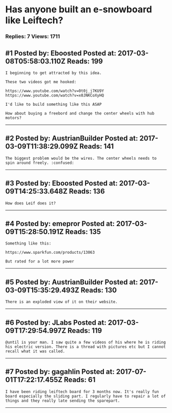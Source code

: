# Has anyone built an e-snowboard like Leiftech?

### Replies: 7 Views: 1711

## \#1 Posted by: Eboosted Posted at: 2017-03-08T05:58:03.110Z Reads: 199

```
I beginning to get attracted by this idea.

These two videos got me hooked:

https://www.youtube.com/watch?v=0t0j_j7KU9Y
https://www.youtube.com/watch?v=x0JNKCoXyHQ

I'd like to build something like this ASAP

How about buying a freebord and change the center wheels with hub motors?
```

---
## \#2 Posted by: AustrianBuilder Posted at: 2017-03-09T11:38:29.099Z Reads: 141

```
The biggest problem would be the wires. The center wheels needs to spin around freely. :confused:
```

---
## \#3 Posted by: Eboosted Posted at: 2017-03-09T14:25:33.648Z Reads: 136

```
How does Leif does it?
```

---
## \#4 Posted by: emepror Posted at: 2017-03-09T15:28:50.191Z Reads: 135

```
Something like this:

https://www.sparkfun.com/products/13063

But rated for a lot more power
```

---
## \#5 Posted by: AustrianBuilder Posted at: 2017-03-09T15:35:29.493Z Reads: 130

```
There is an exploded view of it on their website.
```

---
## \#6 Posted by: JLabs Posted at: 2017-03-09T17:29:54.997Z Reads: 119

```
@until is your man. I saw quite a few videos of his where he is riding his electric version. There is a thread with pictures etc but I cannot recall what it was called.
```

---
## \#7 Posted by: gagahlin Posted at: 2017-07-01T17:22:17.455Z Reads: 61

```
I have been riding leiftech board for 3 months now. It's really fun board especially the sliding part. I regularly have to repair a lot of things and they really late sending the sparepart.
```

---
